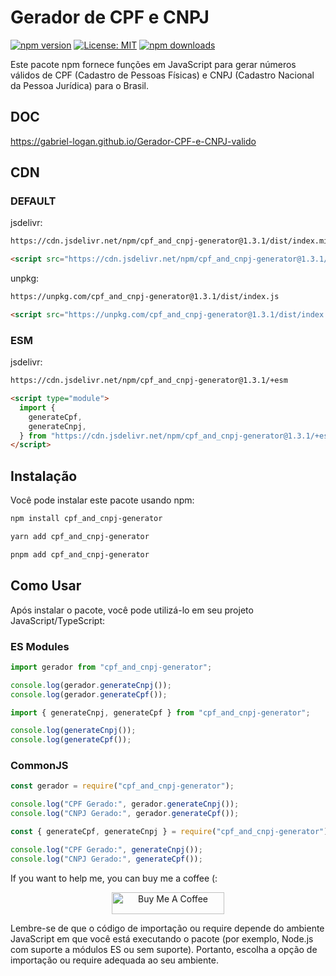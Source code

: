 # Gerador de CPF e CNPJ

[![npm version](https://badge.fury.io/js/cpf_and_cnpj-generator.svg?refresh=5)](https://badge.fury.io/js/cpf_and_cnpj-generator)
[![License: MIT](https://img.shields.io/badge/License-MIT-yellow.svg)](https://opensource.org/licenses/MIT)
[![npm downloads](https://img.shields.io/npm/dm/cpf_and_cnpj-generator.svg?style=flat-square)](https://npm-stat.com/charts.html?package=cpf_and_cnpj-generator)

Este pacote npm fornece funções em JavaScript para gerar números válidos de CPF (Cadastro de Pessoas Físicas) e CNPJ (Cadastro Nacional da Pessoa Jurídica) para o Brasil.

## DOC

https://gabriel-logan.github.io/Gerador-CPF-e-CNPJ-valido

## CDN

### DEFAULT

jsdelivr:

```bash
https://cdn.jsdelivr.net/npm/cpf_and_cnpj-generator@1.3.1/dist/index.min.js
```

```html
<script src="https://cdn.jsdelivr.net/npm/cpf_and_cnpj-generator@1.3.1/dist/index.min.js"></script>
```

unpkg:

```bash
https://unpkg.com/cpf_and_cnpj-generator@1.3.1/dist/index.js
```

```html
<script src="https://unpkg.com/cpf_and_cnpj-generator@1.3.1/dist/index.js"></script>
```

### ESM

jsdelivr:

```bash
https://cdn.jsdelivr.net/npm/cpf_and_cnpj-generator@1.3.1/+esm
```

```html
<script type="module">
  import {
    generateCpf,
    generateCnpj,
  } from "https://cdn.jsdelivr.net/npm/cpf_and_cnpj-generator@1.3.1/+esm";
</script>
```

## Instalação

Você pode instalar este pacote usando npm:

```bash
npm install cpf_and_cnpj-generator
```

```bash
yarn add cpf_and_cnpj-generator
```

```bash
pnpm add cpf_and_cnpj-generator
```

## Como Usar

Após instalar o pacote, você pode utilizá-lo em seu projeto JavaScript/TypeScript:

### ES Modules

```javascript
import gerador from "cpf_and_cnpj-generator";

console.log(gerador.generateCnpj());
console.log(gerador.generateCpf());
```

```javascript
import { generateCnpj, generateCpf } from "cpf_and_cnpj-generator";

console.log(generateCnpj());
console.log(generateCpf());
```

### CommonJS

```javascript
const gerador = require("cpf_and_cnpj-generator");

console.log("CPF Gerado:", gerador.generateCnpj());
console.log("CNPJ Gerado:", gerador.generateCpf());
```

```javascript
const { generateCpf, generateCnpj } = require("cpf_and_cnpj-generator");

console.log("CPF Gerado:", generateCnpj());
console.log("CNPJ Gerado:", generateCpf());
```

If you want to help me, you can buy me a coffee (:

<p align="center">
	<a href="https://www.buymeacoffee.com/gabriellogan" target="_blank">
		<img src="https://cdn.buymeacoffee.com/buttons/v2/default-yellow.png" alt="Buy Me A Coffee" style="height: 35px !important;width: 180px !important;" >
	</a>
</p>

Lembre-se de que o código de importação ou require depende do ambiente JavaScript em que você está executando o pacote (por exemplo, Node.js com suporte a módulos ES ou sem suporte). Portanto, escolha a opção de importação ou require adequada ao seu ambiente.
